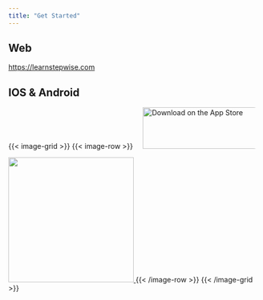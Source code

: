 ```yaml
---
title: "Get Started"
---
```


## Web
<a href="https://learnstepwise.com">https://learnstepwise.com</a>


## IOS & Android
{{< image-grid >}}
{{< image-row >}}
<a href="https://apps.apple.com/us/app/stepwise-chinese/id1563926377?itsct=apps_box_badge&amp;itscg=30200" style="display: inline-block; overflow: hidden; border-radius: 13px; width: 250px; height: 83px;"><img src="https://tools.applemediaservices.com/api/badges/download-on-the-app-store/black/en-us?size=250x83&amp;releaseDate=1620172800" alt="Download on the App Store" style="border-radius: 13px; width: 250px; height: 83px; padding-left: 16px"></a>

<a href='https://play.google.com/store/apps/details?id=com.jianjin.app&pcampaignid=pcampaignidMKT-Other-global-all-co-prtnr-py-PartBadge-Mar2515-1'>
  <img src="https://play.google.com/intl/en_us/badges/static/images/badges/en_badge_web_generic.png" caption="Get it on Google Play" style="width: 250px;"/>
</a>
{{< /image-row >}}
{{< /image-grid >}}